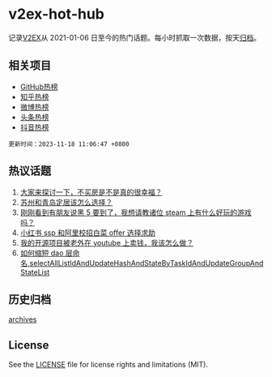 # v2ex-hot-hub

 记录[V2EX](https://www.v2ex.com/)从 2021-01-06 日至今的热门话题。每小时抓取一次数据，按天[归档](archives)。
 
 ## 相关项目

- [GitHub热榜](https://github.com/snaildev/github-hot-hub)
- [知乎热榜](https://github.com/snaildev/zhihu-hot-hub)
- [微博热榜](https://github.com/snaildev/weibo-hot-hub)
- [头条热榜](https://github.com/snaildev/toutiao-hot-hub)
- [抖音热榜](https://github.com/snaildev/douyin-hot-hub)


 `更新时间：2023-11-18 11:06:47 +0800`

## 热议话题

1. [大家来探讨一下，不买房是不是真的很幸福？](https://www.v2ex.com/t/992734)
1. [苏州和青岛定居该怎么选择？](https://www.v2ex.com/t/992786)
1. [刚刚看到有朋友说黑 5 要到了，我想请教诸位 steam 上有什么好玩的游戏吗？](https://www.v2ex.com/t/992725)
1. [小红书 ssp 和阿里校招白菜 offer 选择求助](https://www.v2ex.com/t/992723)
1. [我的开源项目被老外在 youtube 上卖钱，我该怎么做？](https://www.v2ex.com/t/992760)
1. [如何缩短 dao 层命名,selectAllListIdAndUpdateHashAndStateByTaskIdAndUpdateGroupAndStateList](https://www.v2ex.com/t/992758)

## 历史归档

[archives](archives)

## License

See the [LICENSE](LICENSE) file for license rights and limitations (MIT).
